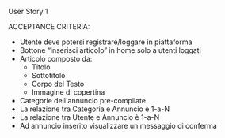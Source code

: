 User Story 1

ACCEPTANCE CRITERIA:

- Utente deve potersi registrare/loggare in piattaforma
- Bottone “inserisci articolo” in home solo a utenti loggati
- Articolo composto da:
    - Titolo
    - Sottotitolo
    - Corpo del Testo
    - Immagine di copertina
- Categorie dell'annuncio pre-compilate
- La relazione tra Categoria e Annuncio è  1-a-N
- La relazione tra Utente e Annuncio è 1-a-N
- Ad annuncio inserito visualizzare un messaggio di conferma